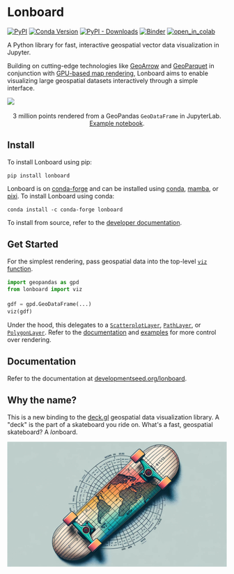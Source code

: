 # Lonboard

[![PyPI][pypi_badge]][pypi_link]
[![Conda Version][conda_version_badge]][conda_version]
[![PyPI - Downloads][pypi-img]][pypi-link]
[![Binder][binder_badge]][binder_jupyterlab_url]
[![open_in_colab][colab_badge]][colab_notebook_link]

[pypi_badge]: https://badge.fury.io/py/lonboard.svg
[pypi_link]: https://pypi.org/project/lonboard/
[binder_badge]: https://mybinder.org/badge_logo.svg
[binder_jupyterlab_url]: https://mybinder.org/v2/gh/developmentseed/lonboard/HEAD?urlpath=lab/tree/examples/
[colab_badge]: https://colab.research.google.com/assets/colab-badge.svg
[colab_notebook_link]: https://colab.research.google.com/github/developmentseed/lonboard/blob/main
[conda_version_badge]: https://img.shields.io/conda/vn/conda-forge/lonboard.svg
[conda_version]: https://anaconda.org/conda-forge/lonboard
[pypi-img]: https://static.pepy.tech/badge/lonboard
[pypi-link]: https://pypi.org/project/lonboard/

A Python library for fast, interactive geospatial vector data visualization in Jupyter.

Building on cutting-edge technologies like [GeoArrow](https://github.com/geoarrow/geoarrow) and [GeoParquet](https://github.com/opengeospatial/geoparquet) in conjunction with [GPU-based map rendering](https://deck.gl/), Lonboard aims to enable visualizing large geospatial datasets interactively through a simple interface.

![](assets/hero-animated.gif)

<p align="center">3 million points rendered from a GeoPandas <code>GeoDataFrame</code> in JupyterLab. <a href="https://developmentseed.org/lonboard/latest/examples/internet-speeds/" target="_blank"> Example notebook</a>.</p>

## Install

To install Lonboard using pip:

```
pip install lonboard
```

Lonboard is on [conda-forge](https://anaconda.org/conda-forge/lonboard) and can be installed using [conda](https://docs.conda.io), [mamba](https://mamba.readthedocs.io/), or [pixi](https://pixi.sh/). To install Lonboard using conda:

```
conda install -c conda-forge lonboard
```

To install from source, refer to the [developer documentation](https://github.com/developmentseed/lonboard/blob/main/DEVELOP.md).

## Get Started

For the simplest rendering, pass geospatial data into the top-level [`viz` function](https://developmentseed.org/lonboard/latest/api/viz/#lonboard.viz.viz).

```py
import geopandas as gpd
from lonboard import viz

gdf = gpd.GeoDataFrame(...)
viz(gdf)
```

Under the hood, this delegates to a [`ScatterplotLayer`](https://developmentseed.org/lonboard/latest/api/layers/scatterplot-layer/), [`PathLayer`](https://developmentseed.org/lonboard/latest/api/layers/path-layer/), or [`PolygonLayer`](https://developmentseed.org/lonboard/latest/api/layers/polygon-layer/). Refer to the [documentation](https://developmentseed.org/lonboard/) and [examples](https://developmentseed.org/lonboard/latest/examples/internet-speeds/) for more control over rendering.

## Documentation

Refer to the documentation at [developmentseed.org/lonboard](https://developmentseed.org/lonboard/).

## Why the name?

This is a new binding to the [deck.gl](https://deck.gl) geospatial data visualization library. A "deck" is the part of a skateboard you ride on. What's a fast, geospatial skateboard? A <em>lon</em>board.

![](assets/dalle-lonboard.jpg)
